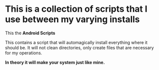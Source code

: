 # This is a collection of scripts that I use between my varying installs

This the <b>Android Scripts</b>

This contains a script that will automagically install everything where it should be.
It will not clean directories, only create files that are necessary for my operations.

<b>In theory it will make your system just like mine.</b>

